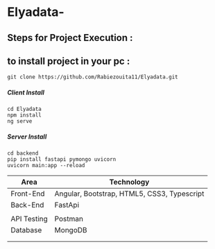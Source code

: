 # Elyadata-
 

## Steps for Project Execution :

## to install project in your pc :
```
git clone https://github.com/Rabiezouita11/Elyadata.git
```
##### Client Install
```
cd Elyadata
npm install 
ng serve 
```

##### Server Install
```
cd backend
pip install fastapi pymongo uvicorn 
uvicorn main:app --reload 
```
<table>
<thead>
<tr>
<th>Area</th>
<th>Technology</th>
</tr>
</thead>
<tbody>
	<tr>
		<td>Front-End</td>
		<td>Angular, Bootstrap, HTML5, CSS3, Typescript</td>
	</tr>
	<tr>
		<td>Back-End</td>
		<td>FastApi</td>
	</tr>
  <tr>
		<td></td>
		<td></td>
	</tr>
	<tr>
		<td>API Testing</td>
		<td>Postman</td>
	</tr>
	<tr>
		<td>Database</td>
		<td>MongoDB</td>
	</tr>
  <tr>
		<td></td>
		<td></td>
	</tr>
    <tr>
		<td></td>
		<td></td>
	</tr>
</tbody>
</table>
